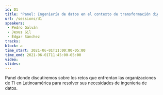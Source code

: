 ```yaml
---
id: D1
title: "Panel: Ingeniería de datos en el contexto de transformación digital"
url: /sessions/d1
speakers:
 - Pedro Galván
 - Jesus Gil
 - Édgar Sánchez
tracks:
block: a
time_start: 2021-06-01T11:00:00-05:00
time_end: 2021-06-01T11:45:00-05:00
video:
slides:
---
```


Panel donde discutiremos sobre los retos que enfrentan las organizaciones de TI en Latinoamérica para resolver sus necesidades de ingeniería de datos.
